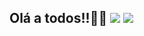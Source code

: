 ## Olá a todos!!🌱😄 ![](https://media.tenor.com/u9I92ozmpDsAAAAM/football-tricks.gif) ![](https://media1.tenor.com/m/ZIqNtn3S_MMAAAAC/jair-bolsonaro-bolsonaro.gif)

<!--
**pedroHenriqueBarbosa08/pedroHenriqueBarbosa08** is a ✨ _special_ ✨ repository because its `README.md` (this file) appears on your GitHub profile.

Here are some ideas to get you started:

- 🔭 I’m currently working on ...
- 🌱 I’m currently learning ...
- 👯 I’m looking to collaborate on ...
- 🤔 I’m looking for help with ...
- 💬 Ask me about ...
- 📫 How to reach me: ...
- 😄 Pronouns: ...
- ⚡ Fun fact: ...
-->
